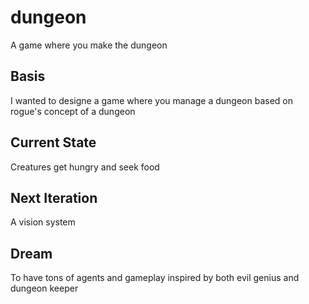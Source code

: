 dungeon
=======

A game where you make the dungeon

Basis
-----

I wanted to designe a game where you manage a dungeon based on rogue's
concept of a dungeon

Current State
-------------

Creatures get hungry and seek food

Next Iteration
--------------

A vision system

Dream
-----

To have tons of agents and gameplay inspired by both evil genius and dungeon keeper

